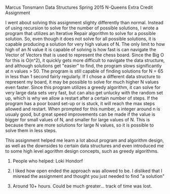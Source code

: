 Marcus Tonsmann
Data Structures Spring 2015
N-Queens Extra Credit Assignment

I went about solving this assignment slighty differently than normal. Instead
of using recursion to solve for the number of possible solutions, I wrote a
program that utilizes an Iterative Repair algorithm to solve for a possible
solution. So, even though it does not solve for all possible solutions, it is
capable producing a solution for very high values of N. The only limit to how
high of an N value it is capable of solving is how fast is can navigate the 
Vector of Vectors that is used to represent the chess board. Since the Big O
for this is O(n^2), it quickly gets more difficult to navigate the data 
structure, and although solutions get "easier" to find, the program slows
significantly at n values > 50. The program is still capable of finding
solutions for N = 65 in less than 1 second fairly regularly. If I chose a 
different data structure to represent my board, it may be possible to solve 
for much higher N values even faster. Since this program utilizes a greedy 
algorithm, it can solve for very large data sets very fast, but can also get 
unlucky with the random set up, which is why we allow a restart after a 
certain number of steps. If the program has a poor board set-up or is stuck,
it will reach the max steps allowed and restart. When prompted for this 
number, a integer around n is usualy good, but great speed improvements can
be made if the value is bigger for small values of N, and smaller for large
values of N. This is because there are more solutions for large N values,
so it is possible to solve them in less steps.

This assignment helped me learn a lot about program and algorithm design,
as well as the downsides to certain data structures and even introduced me
to some high level agorithm design concepts, such as greedy algorithms.

1) People who helped: Loki Hondorf

2) I liked how open ended the approach was allowed to be. I disliked that
I misread the assignment and thought you just needed to find "a solution"

3) Around 10+ hours. Could be much greater... track of time was lost.
